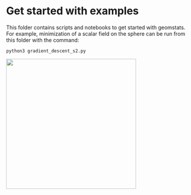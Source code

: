 # Get started with examples

This folder contains scripts and notebooks to get started with geomstats. For example, minimization of a scalar field on the sphere can be run from this folder with the command:

```
python3 gradient_descent_s2.py
```

<img src="https://raw.githubusercontent.com/ninamiolane/geomstats/master/examples/imgs/gradient_descent.gif" width=350 height=350>
